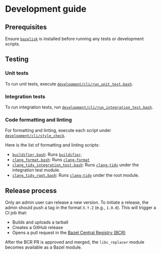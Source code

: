 # Development guide

## Prerequisites

Ensure [`bazelisk`][bazelbuild/bazelisk] is installed before running any tests or development scripts.

## Testing

### Unit tests

To run unit tests, execute [`development/cli/run_unit_test.bash`](development/cli/run_unit_test.bash).

### Integration tests

To run integration tests, run [`development/cli/run_integration_test.bash`](development/cli/run_integration_test.bash).

### Code formatting and linting

For formatting and linting, execute each script under [`development/cli/style_check`](development/cli/style_check).

Here is the list of formatting and linting scripts:

- [`buildifier.bash`](development/cli/style_check/buildifier.bash): Runs [`buildifier`][bazelbuild/buildtools].
- [`clang_format.bash`](development/cli/style_check/clang_format.bash): Runs [`clang-format`][clang-format]
- [`clang_tidy_integration_test.bash`](development/cli/style_check/clang_tidy_integration_test.bash): Runs [`clang-tidy`][clang-tidy] under the integration test module.
- [`clang_tidy_root.bash`](development/cli/style_check/clang_tidy_root.bash): Runs [`clang-tidy`][clang-tidy] under the root module.

## Release process

Only an admin user can release a new version. To initiate a release, the admin should push a tag in the format `X.Y.Z` (e.g., `1.0.0`). This will trigger a CI job that:

- Builds and uploads a tarball
- Creates a GitHub release
- Opens a pull request in the [Bazel Central Registry (BCR)](https://github.com/bazelbuild/bazel-central-registry)

After the BCR PR is approved and merged, the `libc_replacer` module becomes available as a Bazel module.

<!-- below are reference links -->

[bazelbuild/bazelisk]: https://github.com/bazelbuild/bazelisk
[bazelbuild/buildtools]: https://github.com/bazelbuild/buildtools
[clang-format]: https://clang.llvm.org/docs/ClangFormat.html
[clang-tidy]: https://clang.llvm.org/extra/clang-tidy/
